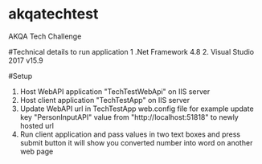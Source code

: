 # akqatechtest
AKQA Tech Challenge

#Technical details to run application
1 .Net Framework 4.8
2. Visual Studio 2017 v15.9

#Setup
1. Host WebAPI application "TechTestWebApi" on IIS server
2. Host client application "TechTestApp" on IIS server
3. Update WebAPI url in TechTestApp web.config file for example update key "PersonInputAPI" value from "http://localhost:51818" to newly hosted url
4. Run client application and pass values in two text boxes and press submit button it will show you converted number into word on another web page
